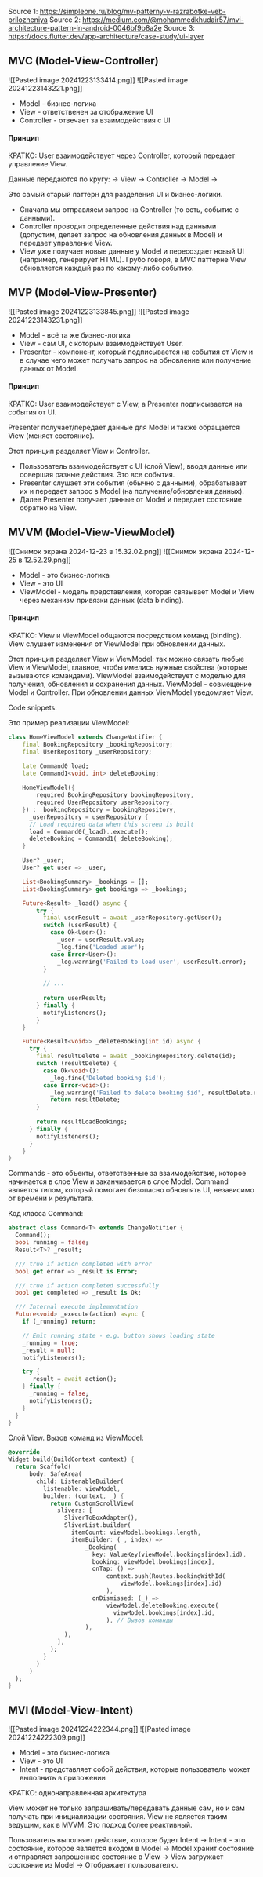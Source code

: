 
Source 1: https://simpleone.ru/blog/mv-patterny-v-razrabotke-veb-prilozheniya
Source 2: https://medium.com/@mohammedkhudair57/mvi-architecture-pattern-in-android-0046bf9b8a2e
Source 3: https://docs.flutter.dev/app-architecture/case-study/ui-layer
##  MVC (Model-View-Controller)

![[Pasted image 20241223133414.png]]
![[Pasted image 20241223143221.png]]

- Model - бизнес-логика
- View - ответственен за отображение UI
- Controller - отвечает за взаимодействия с UI

#### Принцип



КРАТКО: User взаимодействует через Controller, который передает управление View.

Данные передаются по кругу:
-> View -> Controller -> Model ->

Это самый старый паттерн для разделения UI и бизнес-логики. 
- Сначала мы отправляем запрос на Controller (то есть, событие с данными). 
- Controller проводит определенные действия над данными (допустим, делает запрос на обновления данных в Model) и передает управление View.
- View уже получает новые данные у Model и пересоздает новый UI (например, генерирует HTML). Грубо говоря, в MVC паттерне View обновляется каждый раз по какому-либо событию.

## MVP (Model-View-Presenter)

![[Pasted image 20241223133845.png]]
![[Pasted image 20241223143231.png]]

- Model - всё та же бизнес-логика
- View - сам UI, с которым взаимодействует User.
- Presenter - компонент, который подписывается на события от View и в случае чего может получать запрос на обновление или получение данных от Model.

#### Принцип

КРАТКО: User взаимодействует с View, а Presenter подписывается на события от UI.

Presenter получает/передает данные для Model и также обращается View (меняет состояние). 

Этот принцип разделяет View и Controller.
- Пользователь взаимодействует с UI (слой View), вводя данные или совершая разные действия. Это все события.
- Presenter слушает эти события (обычно с данными), обрабатывает их и передает запрос в Model (на получение/обновления данных).
- Далее Presenter получает данные от Model и передает состояние обратно на View.

## MVVM (Model-View-ViewModel)

![[Снимок экрана 2024-12-23 в 15.32.02.png]]
![[Снимок экрана 2024-12-25 в 12.52.29.png]]

- Model - это бизнес-логика
- View - это UI
- ViewModel - модель представления, которая связывает Model и View через механизм привязки данных (data binding). 
#### Принцип

КРАТКО: View и ViewModel общаются посредством команд (binding). View слушает изменения от ViewModel при обновлении данных.

Этот принцип разделяет View и ViewModel: так можно связать любые View и ViewModel, главное, чтобы имелись нужные свойства (которые вызываются командами). 
ViewModel взаимодействует с моделью для получения, обновления и сохранения данных.
ViewModel - совмещение Model и Controller. При обновлении данных ViewModel уведомляет View. 

Code snippets:

Это пример реализации ViewModel:
```dart
class HomeViewModel extends ChangeNotifier {
	final BookingRepository _bookingRepository;
	final UserRepository _userRepository;

	late Command0 load; 
	late Command1<void, int> deleteBooking;
	
	HomeViewModel({
		required BookingRepository bookingRepository,
		required UserRepository userRepository,
	}) : _bookingRepository = bookingRepository,
      _userRepository = userRepository {
      // Load required data when this screen is built
      load = Command0(_load)..execute(); 
      deleteBooking = Command1(_deleteBooking);
    }

	User? _user;
	User? get user => _user;

	List<BookingSummary> _bookings = [];
	List<BookingSummary> get bookings => _bookings;

	Future<Result> _load() async {
		try {
		  final userResult = await _userRepository.getUser();
		  switch (userResult) {
			case Ok<User>():
			  _user = userResult.value;
			  _log.fine('Loaded user');
			case Error<User>():
			  _log.warning('Failed to load user', userResult.error);
		  }
	
		  // ...
	
		  return userResult;
		} finally {
		  notifyListeners();
		}
	}

	Future<Result<void>> _deleteBooking(int id) async {
	  try {
	    final resultDelete = await _bookingRepository.delete(id);
	    switch (resultDelete) {
	      case Ok<void>():
	        _log.fine('Deleted booking $id');
	      case Error<void>():
	        _log.warning('Failed to delete booking $id', resultDelete.error);
	        return resultDelete;
	    }
	
	    return resultLoadBookings;
	  } finally {
	    notifyListeners();
	  }
	}
}
```

Commands - это объекты, ответственные за взаимодействие, которое начинается в слое View и заканчивается в слое Model.
Command является типом, который помогает безопасно обновлять UI, независимо от времени и результата.

Код класса Command:
```dart
abstract class Command<T> extends ChangeNotifier {
  Command();
  bool running = false;
  Result<T>? _result;

  /// true if action completed with error
  bool get error => _result is Error;

  /// true if action completed successfully
  bool get completed => _result is Ok;

  /// Internal execute implementation
  Future<void> _execute(action) async {
    if (_running) return;

    // Emit running state - e.g. button shows loading state
    _running = true;
    _result = null;
    notifyListeners();

    try {
      _result = await action();
    } finally {
      _running = false;
      notifyListeners();
    }
  }
}
```

Слой View. Вызов команд из ViewModel:
```dart
@override
Widget build(BuildContext context) {
  return Scaffold(
      body: SafeArea(
        child: ListenableBuilder(
          listenable: viewModel,
          builder: (context, _) {
            return CustomScrollView(
              slivers: [
                SliverToBoxAdapter(),
                SliverList.builder(
                  itemCount: viewModel.bookings.length,
                  itemBuilder: (_, index) =>
                      _Booking(
                        key: ValueKey(viewModel.bookings[index].id),
                        booking: viewModel.bookings[index],
                        onTap: () =>
                            context.push(Routes.bookingWithId(
                                viewModel.bookings[index].id)
                            ),
                        onDismissed: (_) =>
                            viewModel.deleteBooking.execute(
                              viewModel.bookings[index].id,
                            ), // Вызов команды
                      ),
                ),
              ],
            );
          }
        )
      )
  );
}
```

## MVI (Model-View-Intent)

![[Pasted image 20241224222344.png]]
![[Pasted image 20241224222309.png]]

- Model - это бизнес-логика
- View - это UI
- Intent - представляет собой действия, которые пользователь может выполнить в приложении

КРАТКО: однонаправленная архитектура

View может не только запрашивать/передавать данные сам, но и сам получать при инициализации состояния. View не является таким ведущим, как в MVVM. Это подход более реактивный. 

Пользователь выполняет действие, которое будет Intent → Intent - это состояние, которое является входом в Model → Model хранит состояние и отправляет запрошенное состояние в View → View загружает состояние из Model → Отображает пользователю.
